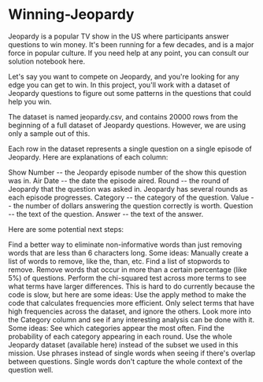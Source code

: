 # Winning-Jeopardy

Jeopardy is a popular TV show in the US where participants answer questions to win money. It's been running for a few decades, and is a major force in popular culture. If you need help at any point, you can consult our solution notebook here.

Let's say you want to compete on Jeopardy, and you're looking for any edge you can get to win. In this project, you'll work with a dataset of Jeopardy questions to figure out some patterns in the questions that could help you win.

The dataset is named jeopardy.csv, and contains 20000 rows from the beginning of a full dataset of Jeopardy questions. However, we are using only a sample out of this.

Each row in the dataset represents a single question on a single episode of Jeopardy. Here are explanations of each column:

Show Number -- the Jeopardy episode number of the show this question was in.
Air Date -- the date the episode aired.
Round -- the round of Jeopardy that the question was asked in. Jeopardy has several rounds as each episode progresses.
Category -- the category of the question.
Value -- the number of dollars answering the question correctly is worth.
Question -- the text of the question.
Answer -- the text of the answer.

Here are some potential next steps:

Find a better way to eliminate non-informative words than just removing words that are less than 6 characters long. Some ideas:
Manually create a list of words to remove, like the, than, etc.
Find a list of stopwords to remove.
Remove words that occur in more than a certain percentage (like 5%) of questions.
Perform the chi-squared test across more terms to see what terms have larger differences. This is hard to do currently because the code is slow, but here are some ideas:
Use the apply method to make the code that calculates frequencies more efficient.
Only select terms that have high frequencies across the dataset, and ignore the others.
Look more into the Category column and see if any interesting analysis can be done with it. Some ideas:
See which categories appear the most often.
Find the probability of each category appearing in each round.
Use the whole Jeopardy dataset (available here) instead of the subset we used in this mission.
Use phrases instead of single words when seeing if there's overlap between questions. Single words don't capture the whole context of the question well.
